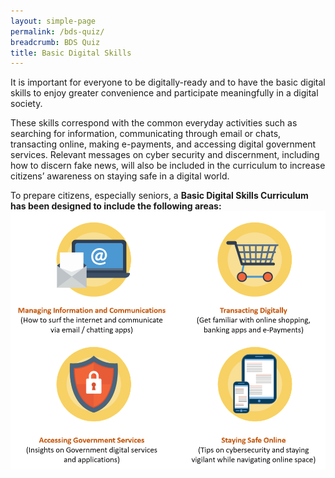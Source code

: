 ```yaml
---
layout: simple-page
permalink: /bds-quiz/
breadcrumb: BDS Quiz
title: Basic Digital Skills
---
```



It is important for everyone to be digitally-ready and to have the basic digital skills to enjoy greater convenience and participate meaningfully in a digital society.

These skills correspond with the common everyday activities such as searching for information, communicating through email or chats, transacting online, making e-payments, and accessing digital government services. Relevant messages on cyber security and discernment, including how to discern fake news, will also be included in the curriculum to increase citizens’ awareness on staying safe in a digital world.

To prepare citizens, especially seniors, a **Basic Digital Skills Curriculum has been designed to include the following areas:**
![Alternative text for screen readers](/images/bds-image.png)
